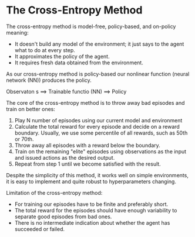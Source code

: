# The Cross-Entropy Method

The cross-entropy method is model-free, policy-based, and on-policy meaning:
+ It doesn't build any model of the environment; it just says to the agent
what to do at every step.
+ It approximates the policy of the agent.
+ It requires fresh data obtained from the environment.

As our cross-entropy method is policy-based our nonlinear function (neural
network (NN)) produces the policy.

Observaton s ==> Trainable functio (NN) ==> Policy

The core of the cross-entropy method is to throw away bad episodes and train
on better ones:

1. Play N number of episodes using our current model and environment
2. Calculate the total reward for every episode and decide on a reward boundary.
Usually, we use some percentile of all rewards, such as 50th or 70th.
3. Throw away all episodes with a reward below the boundary.
4. Train on the remaining "elite" episodes using observations as the input and
issued actions as the desired output.
5. Repeat from step 1 until we become satisfied with the result.

Despite the simplicity of this method, it works well on simple environments,
it is easy to implement and quite robust to hyperparameters changing.

Limitation of the cross-entropy method:
+ For training our episodes have to be finite and preferably short.
+ The total reward for the episodes should have enough variability to separate
good episodes from bad ones.
+ There is no intermediate indication about whether the agent has succeeded or
failed.